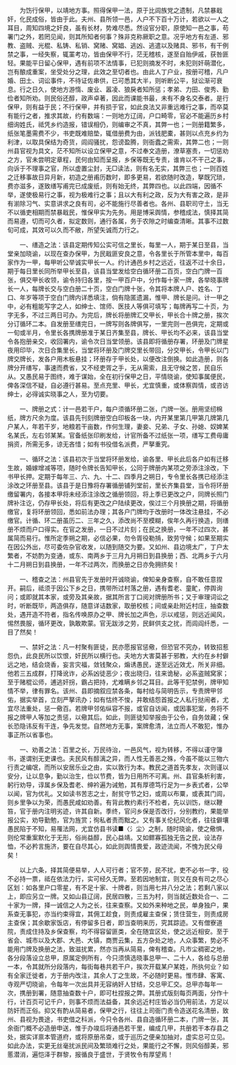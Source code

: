 <!-- { "loadSidebar": true } -->
　　为饬行保甲，以靖地方事。照得保甲一法，原于比闾族党之遗制，凡禁暴戢奸，化民成俗，皆由于此。夫州、县所领一邑，人户不下百十万计，若欲以一人之耳目，周知四境之奸良，虽有长材，势难尽悉。然设官分职，原使知一邑之事，苟署门之外，若罔见闻，则其所知者何事？殊非克称厥职之意。况乎地方有左道、邪教、盗贼、光棍、私铸、私销、窝赌、窝娼、逃凶、逃遣以及赌具、邪书，有干例禁之事，一经失察，辄罣考功，皆由保甲不行，茫无稽核，遂至自贻伊戚，获咎匪轻。果能平日留心保甲，遇有前项不法情事，已犯则摘发不时，未犯则奸萌潜化，岂有酿成重案，坐受处分之理，此效之至切者也。由此人丁户业，按册可稽，凡户婚、田土、词讼事件，不待证佐串供，已可悉其大半，则听断公平，狱讼渐可衰息。行之日久，使地方游惰、废业、嚣凌、狼戾者知所惩；孝弟、力田、俊秀、勤俭者知所劝。则民俗还醇，政声卓著，因此而课能书最，未有不身名交泰者。是行保甲，则有益于民；不行保甲，并有损于官，如此良法又非重远难行之事，而卒莫有能行之者，推求其故，约有数端：一则地方辽阔，户口畸零，官必不能遍历乡村细询姓氏，祗凭乡约造报，错误相仍，则编审之不真，其弊一也；一则册籍繁多，纸张笔墨需费不少，书吏既难赔垫，辄借册费为由，派钱肥橐，甚则以点充乡约为利津，以取具保结为奇货，闾阎骚扰，怨谤盈腾，则衙蠹之需索，其弊二也；一则州县官视为具文，茫不知所以设立保甲之意，不过奉文造册，潦草塞责，一切惩劝之方，官未尝明定章程，民何由知而呈报，乡保等既无专责，谁肯以不干己之事，向诉于不理事之官，所以虚置尘封，无□读法，则有名无实，其弊三也；一则百姓之迁移事故日异月新，初造之册甫历数时，即多更易，若欲随时改造，拏既冗琐，费亦滋多，遂致缮写甫完已成废纸，则有始无终，其弊四也。以此四端，因循不举，遂使极易行之事，视为极难行之事；且以大有利之政，反为大有害之政，是非有湔除习气、实意讲求之良有司，必不能施行尽善者也。各州、县职司守土，当无不以循吏相期而禁暴戢民，惟保甲实为先务。用是博采舆情，参稽成法，慎择其简而易遵，切而可久者，拟定数则，通行各属，务于农隙之时编查清晰。其事不过数旬可成，其效可以久而不敝，所望矢诚而力行之。 

　　一、缮造之法：该县定期传知公实可信之里长，每里一人，期于某日至县，当堂亲加晓谕，以现在查办保甲，为民戢匪安良之意，令各里长于所管本里中，每百家作为一甲，每甲听公举诚实甲长一人。约计通邑乡村之远近，往返不过十余日，期于每日里长同所举甲长至县，该县当堂发给空白循环册二百页，空白门牌一百张，俱交甲长收领，谕令持归各里，按一甲百户中，分作每十家一牌，各举晓事牌长一人，每牌长交与空白册二十页，空白门牌十张，令其将本牌人户、姓名、丁口、年岁等项于空白门牌内详悉填注，倘有隐匿遗漏，惟甲、牌长是问。计一甲之中，必有粗能写字之人，如绅士、馆师、医技人等俱可填写；每牌再写二十页，为字无多，不过三两日可办。为完后，牌长将册牌汇交甲长，甲长合十牌之册，挨次分订循环二本。自发册至缮完日，一牌写则各牌俱写，一里完则一邑俱完，定期或一旬或半月，令里长各携牌册准于某日齐集至县，牌长、甲长均不必来，该县当堂令各抱册亲交，收回署内，谕令次日当堂领册。该县即将循册存署，环册及门牌星夜用印毕，次日合集里长，当堂将环册及门牌交里长带回，分交甲长，令甲长以门牌交牌长，发各户用木板悬挂；环册存于甲长处，以便改注倒换。如此造册，则各牌分开缮写，事速而费省，又不经吏胥之手，无从需索，且无守候之苦，民自乐从。又愚民易于图终，难于谋始，全在初行保甲之日，平情晓谕，使知事属便民，俾各深信不疑，自必遵行甚易。至点充里、甲长，尤宜慎重，或体察舆情，或咨访绅士，必得诚实晓事之人，至为切要。 

　　一、牌册之式：计一邑若干户，每户须循环册二张，门牌一张。册用坚纫棉纸，牌方尺余为度。该县先刊刻牌册空白印板各一块，内开某里第几甲第几牌第几户某人，年若干岁，地粮若干亩数，作何生理，妻妾、兄弟、子女、孙媳、奴婢某名某氏，左右邻某某。官备纸张印刷发给，计官所备不过纸张一项，缮写工费毋庸捐资，所需无多，谅无吝惜；如有书役借名派费，严拏重究。 

　　一、循环之法：该县初次于当堂将环册发给，谕各里、甲长此后各户如有迁移生故，婚嫁增减等项，随时令牌长告知甲长，公同于牌册内某项之旁添注涂改，下书甲长押。定期于每年三、六、九、十二、四季月之朔日，专令里长各携已经添注涂改之环册至县。该县于是日豫将存署循册铺列堂前，里长齐集县堂，当令将环册缴留署内，各接本甲将未经添注涂改之循册领回，将上季已更改之户，同牌长照门牌补注讫，仍存甲长处，将后有更改之户陆续更改，俟过三个月换册之期，将循册缴官，复将环册领回，悉如前法办理；其各户门牌均于改册时一体改注悬挂，不必缴官。计循、环二册虽历二、三年之久，添改尚不至模糊，俟年久再行换造，则缮册不烦而户口得实。在官之发册，一日不过片刻；在民之换册，一年不过四次，甚属简而易行。惟所定季朔之期，必信必果，勿令胥役勒掯，致劳守候；如果至期实在因公外出，尽可委佐杂官收发，以随到随交为要。又如州、县边境太广，丁户太繁者，不妨酌为变通，或东、南两乡于三月九月朔日到县换册；西、北两乡于六月十二月朔日到县换册，一年不过两次，而换册之日亦免拥挤矣！ 

　　一、稽查之法：州县官先于发册时开诚晓谕，俾知亲身查察，自不敢任意捏开。嗣后，祗须于因公下乡之日，携带所过村落之册，遇有耆老、童甿，停舆询问；或即就其本家，或旁及其亲故，据其所言丁口阅对牌册所书；又于审理词讼之时，听断既毕，两造俱存，随意详诘数家，取册校核；间或亲赴附近村庄，抽查数处，遇开造不符者，指名传唤原办之甲、牌长加之声色，示以戒惩，则远近闻风，惕然畏服，循环更改，孰敢欺蒙。官无跋涉之劳，民鲜供支之扰，而闾阎纤悉，一目了然矣！ 

　　一、禁奸之法：凡一村聚有匪徒，民亦愿报官惩儆，但恐官不究办，转致招惹怨仇，此良民所以饮恨，奸民所以横行也。夫地方大害莫甚于邪教，大约在乡村僻远之地，结会烧香，妄言灾福，敛钱聚众，煽诱愚民，遂至远近效尤，所关非细。他若三五成群，打降讹诈，必系凶徒恶少；夜出晓归，往来诡秘，必系盗贼窝家；至于赌棍讼师，逋逃奸拐，霸占把持，尤难瞒乡邻之耳目。此等干犯禁例，牌甲知情不举，律有罪名。该州、县即摘叙应禁各条，每村给与简明告示，专责牌甲邻佑，据实举首，立刻严拏讯办；如有怙终不悛，并敢结怨首报之人私行挞闹者，尤宜尽法重处，惩一儆百。若牌甲邻佑纵容不报，或官自访闻，或因事犯案，务将不报之牌甲人等加之责惩，以儆其后。如此，则匪徒知举报由于公令，自务敛藏；保长恐隐讳反有干连，争先发觉。自然地方无事，案牌愈清，法立而人不敢犯，惟办事正所以省事也。 

　　一、劝善之法：百里之长，万民待治，一邑风气，视为转移，不得以谨守簿书，遂谓别无吏课也。夫民风有醇漓之异，而人性无善恶之殊，今虽不能以三物六行责之编氓，而所以安居乐业之由，实以敦行为本。教民之道首先孝友，次则谨以安分，让以息争，勤以治生，俭以节费，皆为日用所不可离。州、县官条析利害，躬行劝导，谆属乡保及耆老、绅衿遍为诫勉，其有厚德笃行足为一乡表式者，公举以闻，官为优礼。又如读书苦志之士，耐贫守节之妇，或周以布粟，或表其门闾，则乡里争以为荣，而愚民咸如劝善。有背此教约素行不检者，先以训饬，继以鞭笞，官于册内注明劣迹，许其自新。季终，官问乡保是否改行，分别教约，果能举报公实，劝导勤勉，官为旌赏；徇私者责而黜之。又有事关伦纪风化者，往往僻壤愚民陷于不知，易罹法网，尤宜仿县书读■〈氵尘〉之制，随时晓谕，使之儆惧，则伦常重案默化于无形，俗尚益醇，民心益靖。又如鳏寡孤独无告之民，设法存恤，不必矜言施济，要在自尽其心，如此则舆情畏爱，政迹流闻，不愧为民父母矣！ 

　　以上六条，择其简便易举，人人可行者；官不劳，民不扰，吏不必书一字，役不必持一票，祗在依法力行，实可经久无弊。至若因地制宜，则又在良有司之尽心区划：如各里户口零星，有不足十家、十牌者，则当用七并八分之法；若剩八家以上，即应另立一牌。又如山县辽阔，民居四散，三五为村，则当就近数处合一、二十家为一牌，择一诚信之人为之长，往来查察。又如外来种地之民，单身独户，果系查无事犯，亦当约束得宜，其佣工趁食，则责成雇主查保；赁住营生，则责成房主查保；其余歇家饭店，有停留多日者，即当查明来历，究其踪迹。又有僧寮道院，责成住持及乡保查察，均不得容留匪类，全在随宜区处，使之远近相安。至于省会、城市以及大郡、大邑、大镇，商贾云集，五方杂处之地，人众事繁，势必不能用门牌及换册之法，致滋扰累，然亦当再从简易，俾有稽查。凡市尘稠密之地，各分段落设立总甲，原属定例所有，今只须慎选晓事总甲一、二十人，各给与总册一本，令其就所分段落内，每街每巷共若干户，挨次开载某户某姓，所执何业？如有全家迁徙者，方于册内改注，其余人丁之生故，不必随时更易。惟市肆、客寓、寺观严切晓谕，令每年一次出具并无容纳奸人甘结，交总甲汇交。总甲亦每年一次，携册到署，随意抽查数十户，即可杜捏报之弊。其册式版刻每页两面，分作十行，计百页可记千户，则事不烦而法益备，其余远近村庄皆必当仍用前法，方足以防奸而正俗。抑又有酌从简易者，保甲之行，往往上司衙门责令造送花名清册，致州、县视为畏途，书吏借之科派，今只令各州、县自造循环册二本，门牌一张，其余衙门概不必造册申送，惟于办竣后将通邑若干里，编成几甲，共册若干本存县之处，据实详禀本管道府，或将原册吊查，或于巡历之便亲加抽对，虚实总可立见。如此办法，实更无丝毫扰派民间及繁琐难行之处，果能行之不懈，则风俗醇美，邪慝潜消，遍恺泽于群黎，报循良于盛世，于贤牧令有厚望焉！ 

